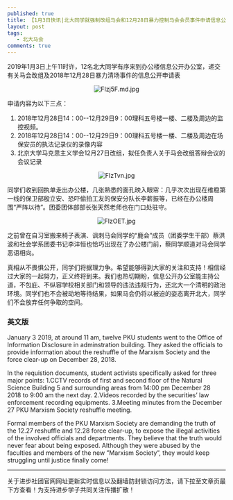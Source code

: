 ```yaml
---
published: true
title: 【1月3日快讯|北大同学就强制改组马会和12月28日暴力控制马会会员事件申请信息公开】
layout: post
tags:
   - 北大马会
comments: true
---
```


2019年1月3日上午11时许，12名北大同学有序来到办公楼信息公开办公室，递交有关马会改组及2018年12月28日暴力清场事件的信息公开申请表

<p align="center"><img src="https://i.loli.net/2019/01/04/5c2ef64320560.jpg" alt="FIzj5F.md.jpg" title="FIzj5F.md.jpg" /></p>

申请内容为以下三点：
1. 2018年12月28日14：00--12月29日9：00理科五号楼一楼、二楼及周边的监控视频。
2. 2018年12月28日14：00--12月29日9：00理科五号楼一楼、二楼及周边在场保安员的执法记录仪的录像内容
3. 北京大学马克思主义学会12月27日改组，拟任负责人关于马会改组答辩会议的会议记录

<p align="center"><img src="https://i.loli.net/2019/01/04/5c2ef64707f37.jpg" alt="FIzTvn.jpg" title="FIzTvn.jpg" /></p>


同学们收到回执单走出办公楼，几张熟悉的面孔映入眼帘：几乎次次出现在维稳第一线的保卫部殷立安、恐吓偷拍工友的保安分队长李薪振等，已经在办公楼周围“严阵以待”。团委团体部部长张天然老师也在门口处驻守。

<p align="center"><img src="https://i.loli.net/2019/01/04/5c2ef646952da.jpg" alt="FIzOET.jpg" title="FIzOET.jpg" /></p>

之前曾在自习室搬来椅子表演、讽刺马会同学的“鹿会”成员（团委学生干部）蔡洪波和社会学系团委书记李沣恒也恰巧出现在了办公楼门前，蔡同学顺道对马会同学恶语相向。

真相从不畏惧公开，同学们将据理力争。希望能够得到大家的关注和支持！相信经过大家的一起努力，正义终将到来。我们也热切期盼，信息公开办公室能主持公道，不包庇、不纵容学校相关部门和领导的违法违规行为，还北大一个清明的政治环境。同学们也不会被动地等待结果，如果马会仍将以被迫的姿态离开北大，同学们不会放弃任何争取的空间。


### 英文版

January 3 2019, at around 11 am, twelve PKU students went to the Office of Information Disclosure in adminstration building. They asked the officials to provide information about the reshuffle of  the Marxism Society and the force clear-up on December 28, 2018.

In the requistion documents, student activists specifically asked for three major points:
1.CCTV records of first and second floor of the Natural Science Building 5 and surrounding areas from 14:00 pm December 28 2018 to 9:00 am the next day.
2.Videos recorded by the securities’ law enforcement recording equipments.
3.Meeting minutes from the December 27 PKU Marxism Society reshuffle meeting.

Formal members of the PKU Marxism Society are demanding the truth of the 12.27 reshuffle and 12.28 force clear-up, to expose the illegal activities of the involved officials and departments. They believe that the truth would never fear about being exposed. Although they were abused by the faculties and members of the new ”Marxism Society”, they would keep struggling until justice finally come!


---
关于进步社团官网网址更新实时信息以及翻墙防封锁访问方法，请下拉至文章页最下方查看！为支持进步学子共同关注传播扩散！
